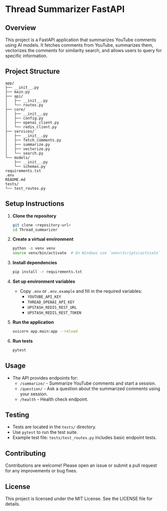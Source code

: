 # Thread Summarizer FastAPI

## Overview
This project is a FastAPI application that summarizes YouTube comments using AI models. It fetches comments from YouTube, summarizes them, vectorizes the comments for similarity search, and allows users to query for specific information.

## Project Structure
```
app/
├── __init__.py
├── main.py
├── api/
│   ├── __init__.py
│   └── routes.py
├── core/
│   ├── __init__.py
│   ├── config.py
│   ├── openai_client.py
│   └── redis_client.py
├── services/
│   ├── __init__.py
│   ├── fetch_comments.py
│   ├── summarize.py
│   ├── vectorize.py
│   └── search.py
└── models/
    ├── __init__.py
    └── schemas.py
requirements.txt
.env
README.md
tests/
└── test_routes.py
```

## Setup Instructions

1. **Clone the repository**
   ```bash
   git clone <repository-url>
   cd Thread_summarizer
   ```

2. **Create a virtual environment**
   ```bash
   python -m venv venv
   source venv/bin/activate  # On Windows use `venv\Scripts\activate`
   ```

3. **Install dependencies**
   ```bash
   pip install -r requirements.txt
   ```

4. **Set up environment variables**
   - Copy `.env` or `.env.example` and fill in the required variables:
     - `YOUTUBE_API_KEY`
     - `THREAD_OPENAI_API_KEY`
     - `UPSTASH_REDIS_REST_URL`
     - `UPSTASH_REDIS_REST_TOKEN`

5. **Run the application**
   ```bash
   uvicorn app.main:app --reload
   ```

6. **Run tests**
   ```bash
   pytest
   ```

## Usage
- The API provides endpoints for:
  - `/summarize/` - Summarize YouTube comments and start a session.
  - `/question/` - Ask a question about the summarized comments using your session.
  - `/health` - Health check endpoint.

## Testing
- Tests are located in the `tests/` directory.
- Use `pytest` to run the test suite.
- Example test file: `tests/test_routes.py` includes basic endpoint tests.

## Contributing
Contributions are welcome! Please open an issue or submit a pull request for any improvements or bug fixes.

## License
This project is licensed under the MIT License. See the LICENSE file for details.